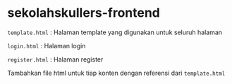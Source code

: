 ﻿# sekolahskullers-frontend

<code>template.html</code> : Halaman template yang digunakan untuk seluruh halaman

<code>login.html</code> : Halaman login

<code>register.html</code> : Halaman register

Tambahkan file html untuk tiap konten dengan referensi dari <code>template.html</code>
